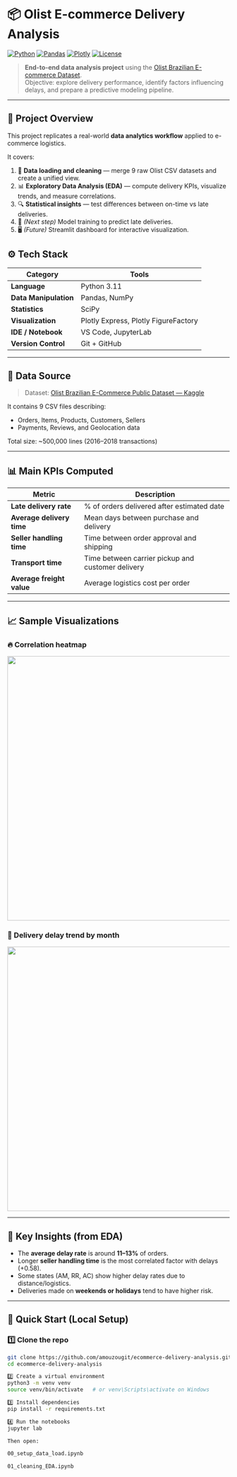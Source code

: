 # 📦 Olist E-commerce Delivery Analysis

[![Python](https://img.shields.io/badge/Python-3.11-blue?logo=python)](https://www.python.org/)
[![Pandas](https://img.shields.io/badge/Library-Pandas-green?logo=pandas)](https://pandas.pydata.org/)
[![Plotly](https://img.shields.io/badge/Viz-Plotly-orange?logo=plotly)](https://plotly.com/)
[![License](https://img.shields.io/badge/License-MIT-lightgrey.svg)](LICENSE)

> **End-to-end data analysis project** using the [Olist Brazilian E-commerce Dataset](https://www.kaggle.com/datasets/olistbr/brazilian-ecommerce).  
> Objective: explore delivery performance, identify factors influencing delays, and prepare a predictive modeling pipeline.

---

## 🧭 Project Overview

This project replicates a real-world **data analytics workflow** applied to e-commerce logistics.

It covers:
1. 🧹 **Data loading and cleaning** — merge 9 raw Olist CSV datasets and create a unified view.  
2. 📊 **Exploratory Data Analysis (EDA)** — compute delivery KPIs, visualize trends, and measure correlations.  
3. 🔍 **Statistical insights** — test differences between on-time vs late deliveries.  
4. 🤖 *(Next step)* Model training to predict late deliveries.  
5. 🖥️ *(Future)* Streamlit dashboard for interactive visualization.

## ⚙️ Tech Stack

| Category | Tools |
|-----------|-------|
| **Language** | Python 3.11 |
| **Data Manipulation** | Pandas, NumPy |
| **Statistics** | SciPy |
| **Visualization** | Plotly Express, Plotly FigureFactory |
| **IDE / Notebook** | VS Code, JupyterLab |
| **Version Control** | Git + GitHub |

---

## 🧩 Data Source

> Dataset: [Olist Brazilian E-Commerce Public Dataset — Kaggle](https://www.kaggle.com/datasets/olistbr/brazilian-ecommerce)

It contains 9 CSV files describing:
- Orders, Items, Products, Customers, Sellers
- Payments, Reviews, and Geolocation data

Total size: ~500,000 lines (2016–2018 transactions)

---

## 📊 Main KPIs Computed

| Metric | Description |
|---------|--------------|
| **Late delivery rate** | % of orders delivered after estimated date |
| **Average delivery time** | Mean days between purchase and delivery |
| **Seller handling time** | Time between order approval and shipping |
| **Transport time** | Time between carrier pickup and customer delivery |
| **Average freight value** | Average logistics cost per order |

---

## 📈 Sample Visualizations

### 🔥 Correlation heatmap
<img src="https://raw.githubusercontent.com/amouzougit/ecommerce-delivery-analysis/main/docs/corr_heatmap.png" width="600"/>

### 📆 Delivery delay trend by month
<img src="https://raw.githubusercontent.com/amouzougit/ecommerce-delivery-analysis/main/docs/delay_trend.png" width="600"/>

---

## 🧠 Key Insights (from EDA)

- The **average delay rate** is around **11–13%** of orders.  
- Longer **seller handling time** is the most correlated factor with delays (+0.58).  
- Some states (AM, RR, AC) show higher delay rates due to distance/logistics.  
- Deliveries made on **weekends or holidays** tend to have higher risk.  

---

## 🚀 Quick Start (Local Setup)

### 1️⃣ Clone the repo
```bash
git clone https://github.com/amouzougit/ecommerce-delivery-analysis.git
cd ecommerce-delivery-analysis

2️⃣ Create a virtual environment
python3 -m venv venv
source venv/bin/activate   # or venv\Scripts\activate on Windows

3️⃣ Install dependencies
pip install -r requirements.txt

4️⃣ Run the notebooks
jupyter lab

Then open:

00_setup_data_load.ipynb

01_cleaning_EDA.ipynb
